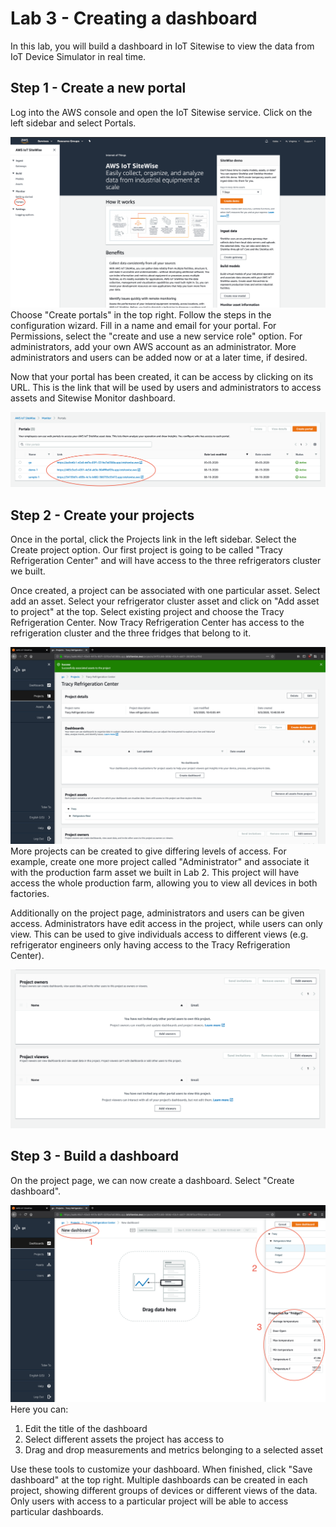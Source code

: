 ﻿# Lab 3 - Creating a dashboard

In this lab, you will build a dashboard in IoT Sitewise to view the data from IoT Device Simulator in real time.

## Step 1 - Create a new portal

Log into the AWS console and open the IoT Sitewise service. Click on the left sidebar and select Portals.

![select portals](https://github.com/casanabria2/iotsitewise-workshop/raw/master/WorkshopPics/lab3/1labthree.png)
Choose "Create portals" in the top right. Follow the steps in the configuration wizard. Fill in a name and email for your portal. For Permissions, select the "create and use a new service role" option. For administrators, add your own AWS account as an administrator. More administrators and users can be added now or at a later time, if desired.

Now that your portal has been created, it can be access by clicking on its URL. This is the link that will be used by users and administrators to access assets and Sitewise Monitor dashboard.

![links to portal](https://github.com/casanabria2/iotsitewise-workshop/raw/master/WorkshopPics/lab3/2labthree.png)
## Step 2 - Create your projects

Once in the portal, click the Projects link in the left sidebar. Select the Create project option. Our first project is going to be called "Tracy Refrigeration Center" and will have access to the three refrigerators cluster we built.

Once created, a project can be associated with one particular asset. Select add an asset. Select your refrigerator cluster asset and click on "Add asset to project" at the top. Select existing project and choose the Tracy Refrigeration Center. Now Tracy Refrigeration Center has access to the refrigeration cluster and the three fridges that belong to it.

![project main page](https://github.com/casanabria2/iotsitewise-workshop/raw/master/WorkshopPics/lab3/3labthree.png)
More projects can be created to give differing levels of access. For example, create one more project called "Administrator" and associate it with the production farm asset we built in Lab 2. This project will have access the whole production farm, allowing you to view all devices in both factories. 

Additionally on the project page, administrators and users can be given access. Administrators have edit access in the project, while users can only view. This can be used to give individuals access to different views (e.g. refrigerator engineers only having access to the Tracy Refrigeration Center).

![user management](https://github.com/casanabria2/iotsitewise-workshop/raw/master/WorkshopPics/lab3/4labthree.png)
## Step 3 - Build a dashboard

On the project page, we can now create a dashboard. Select "Create dashboard".

![build dashboard](https://github.com/casanabria2/iotsitewise-workshop/raw/master/WorkshopPics/lab3/5labthree.png)
Here you can:

 1. Edit the title of the dashboard
 2. Select different assets the project has access to
 3. Drag and drop measurements and metrics belonging to a selected asset

Use these tools to customize your dashboard. When finished, click "Save dashboard" at the top right. Multiple dashboards can be created in each project, showing different groups of devices or different views of the data. Only users with access to a particular project will be able to access particular dashboards.

